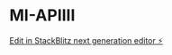 # MI-APIIII

[Edit in StackBlitz next generation editor ⚡️](https://stackblitz.com/~/github.com/Buaty777/MI-APIIII)